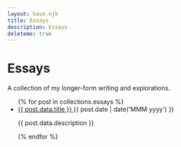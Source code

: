 ```yaml
---
layout: base.njk
title: Essays
description: Essays
deleteme: true
---
```


# Essays

A collection of my longer-form writing and explorations.

<ul class="divide-y divide-dotted divide-gray-300 blog">
  {% for post in collections.essays %}
  <li class="py-3 pl-0">
    <div class="flex items-baseline justify-between">
      <a href="{{ post.url }}" class="text-2xl font-serif font-semibold hover:underline">
        {{ post.data.title }}
      </a>
      <span class="text-xs uppercase tracking-widest text-gray-500 ml-4 whitespace-nowrap font-sans">
        {{ post.date | date('MMM yyyy') }}
      </span>
    </div>
    <p class="text-base text-gray-600 mt-1 mb-0">{{ post.data.description }}</p>
  </li>
  {% endfor %}
</ul>

